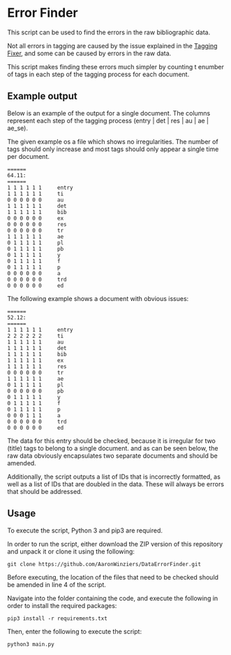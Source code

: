 # Error Finder

This script can be used to find the errors in the raw bibliographic data. 

Not all errors in tagging are caused by the issue explained in the [Tagging Fixer](https://github.com/AaronWinziers/TaggingFixer), and some can be caused by errors in the raw data.

This script makes finding these errors much simpler by counting t enumber of tags in each step of the tagging process for each document.

## Example output 
Below is an example of the output for a single document. The columns represent each step of the tagging process (entry | det | res | au | ae | ae_se).

The given example os a file which shows no irregularities. The number of tags should only increase and most tags should only appear a single time per document.

    ======
    64.11:
    ======
    1 1 1 1 1 1 	entry
    1 1 1 1 1 1 	ti
    0 0 0 0 0 0 	au
    1 1 1 1 1 1 	det
    1 1 1 1 1 1 	bib
    0 0 0 0 0 0 	ex
    0 0 0 0 0 0 	res
    0 0 0 0 0 0 	tr
    1 1 1 1 1 1 	ae
    0 1 1 1 1 1 	pl
    0 1 1 1 1 1 	pb
    0 1 1 1 1 1 	y
    0 1 1 1 1 1 	f
    0 1 1 1 1 1 	p
    0 0 0 0 0 0 	a
    0 0 0 0 0 0 	trd
    0 0 0 0 0 0 	ed
    
The following example shows a document with obvious issues:

    ======
    52.12:
    ======
    1 1 1 1 1 1 	entry
    2 2 2 2 2 2 	ti
    1 1 1 1 1 1 	au
    1 1 1 1 1 1 	det
    1 1 1 1 1 1 	bib
    1 1 1 1 1 1 	ex
    1 1 1 1 1 1 	res
    0 0 0 0 0 0 	tr
    1 1 1 1 1 1 	ae
    0 1 1 1 1 1 	pl
    0 0 0 0 0 0 	pb
    0 1 1 1 1 1 	y
    0 1 1 1 1 1 	f
    0 1 1 1 1 1 	p
    0 0 0 1 1 1 	a
    0 0 0 0 0 0 	trd
    0 0 0 0 0 0 	ed
    
The data for this entry should be checked, because it is irregular for two <ti> (title) tags to belong to a single document. and as can be seen below, the raw data obviously encapsulates two separate documents and should be amended.

Additionally, the script outputs a list of IDs that is incorrectly formatted, as well as a list of IDs that are doubled in the data. These will always be errors that should be addressed.

## Usage

To execute the script, Python 3 and pip3 are required.

In order to run the script, either download the ZIP version of this repository and unpack it or clone it using the following:

    git clone https://github.com/AaronWinziers/DataErrorFinder.git
    
Before executing, the location of the files that need to be checked should be amended in line 4 of the script.
    
Navigate into the folder containing the code, and execute the following in order to install the required packages:

    pip3 install -r requirements.txt

Then, enter the following to execute the script:

    python3 main.py